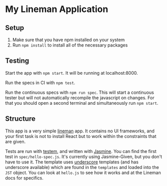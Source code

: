 # My Lineman Application

## Setup

1. Make sure that you have npm installed on your system 
1. Run `npm install` to install all of the necessary packages

## Testing

Start the app with `npm start`. It will be running at localhost:8000.

Run the specs in CI with `npm test`.

Run the continuous specs with `npm run spec`. This will start a continuous tester but will not automatically recompile the javascript on changes. For that you should open a second terminal and simultaneously run `npm start`.

## Structure

This app is a very simple [lineman](http://linemanjs.com/) app. It contains no UI frameworks, and your first task is not to install React but to work within the constraints that are given.

Tests are run with [testem](https://github.com/testem/testem), and written with [Jasmine](https://jasmine.github.io/). You can find the first test in `spec/hello-spec.js`. It's currently using Jasmine-Given, but you don't have to use it. The template uses [underscore](https://underscorejs.org/#template) templates (and has underscore available) which are found in the `templates` and loaded into the `JST` object. You can look at `hello.js` to see how it works and at the Lineman docs for specifics.
